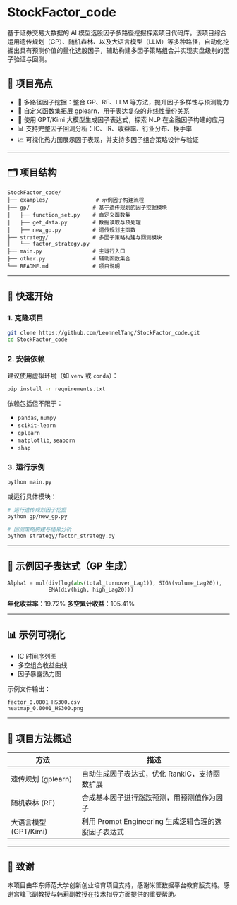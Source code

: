 # StockFactor\_code

基于证券交易大数据的 AI 模型选股因子多路径挖掘探索项目代码库。该项目综合运用遗传规划（GP）、随机森林、以及大语言模型（LLM）等多种路径，自动化挖掘出具有预测价值的量化选股因子，辅助构建多因子策略组合并实现实盘级别的因子验证与回测。

## 📌 项目亮点

* 🧠 多路径因子挖掘：整合 GP、RF、LLM 等方法，提升因子多样性与预测能力
* 🧮 自定义函数集拓展 gplearn，用于表达复杂的非线性量价关系
* 🤖 使用 GPT/Kimi 大模型生成因子表达式，探索 NLP 在金融因子构建的应用
* 📊 支持完整因子回测分析：IC、IR、收益率、行业分布、换手率
* 📈 可视化热力图展示因子表现，并支持多因子组合策略设计与验证

---

## 🗂️ 项目结构

```
StockFactor_code/
├── examples/               # 示例因子构建流程
├── gp/                    # 基于遗传规划的因子挖掘模块
│   ├── function_set.py    # 自定义函数集
│   ├── get_data.py        # 数据读取与预处理
│   ├── new_gp.py          # 遗传规划主函数
├── strategy/              # 多因子策略构建与回测模块
│   └── factor_strategy.py
├── main.py                # 主运行入口
├── other.py               # 辅助函数集合
└── README.md              # 项目说明
```

---

## 🚀 快速开始

### 1. 克隆项目

```bash
git clone https://github.com/LeonnelTang/StockFactor_code.git
cd StockFactor_code
```

### 2. 安装依赖

建议使用虚拟环境（如 `venv` 或 `conda`）：

```bash
pip install -r requirements.txt
```

依赖包括但不限于：

* `pandas`, `numpy`
* `scikit-learn`
* `gplearn`
* `matplotlib`, `seaborn`
* `shap`

### 3. 运行示例

```bash
python main.py
```

或运行具体模块：

```bash
# 运行遗传规划因子挖掘
python gp/new_gp.py

# 回测策略构建与结果分析
python strategy/factor_strategy.py
```

---

## 📘 示例因子表达式（GP 生成）

```python
Alpha1 = mul(div(log(abs(total_turnover_Lag1)), SIGN(volume_Lag20)),
             EMA(div(high, high_Lag20)))
```

**年化收益率**：19.72%
**多空累计收益**：105.41%

---

## 📊 示例可视化

* IC 时间序列图
* 多空组合收益曲线
* 因子暴露热力图

示例文件输出：

```
factor_0.0001_HS300.csv
heatmap_0.0001_HS300.png
```

---

## 🧠 项目方法概述

| 方法               | 描述                                   |
| ---------------- | ------------------------------------ |
| 遗传规划 (gplearn)   | 自动生成因子表达式，优化 RankIC，支持函数扩展           |
| 随机森林 (RF)        | 合成基本因子进行涨跌预测，用预测值作为因子                |
| 大语言模型 (GPT/Kimi) | 利用 Prompt Engineering 生成逻辑合理的选股因子表达式 |

---

## 🤝 致谢

本项目由华东师范大学创新创业培育项目支持，感谢米筐数据平台教育版支持。感谢宫峰飞副教授与韩莉副教授在技术指导方面提供的重要帮助。


